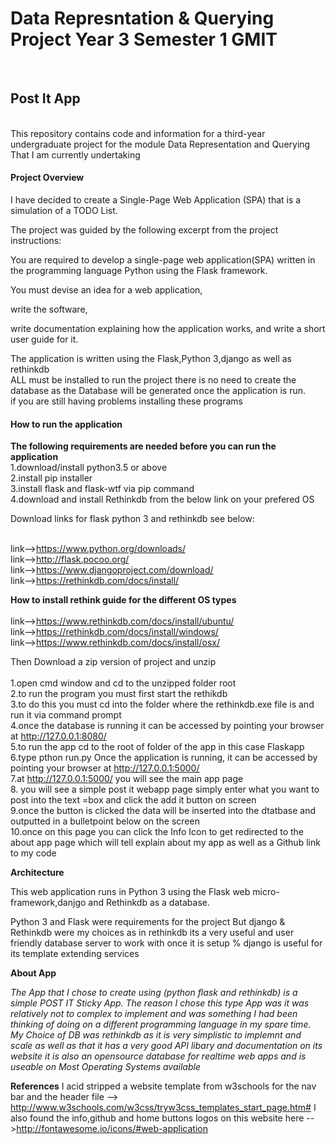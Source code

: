 <h1>Data Represntation & Querying Project Year 3 Semester 1 GMIT</h1>
<br> 
<h2>Post It App</h2>
<br>
This repository contains code and information for a third-year undergraduate project for the module Data Representation and Querying 
That I am currently undertaking
<br>
<h4><b>Project Overview</b></h4> 
I have decided to create a Single-Page Web Application (SPA) that is a simulation of a TODO List.

The project was guided by the following excerpt from the project instructions:

You are required to develop a single-page web application(SPA) written in the programming language Python using the Flask framework.

You must devise an idea for a web application, 

write the software, 

write documentation explaining how the application works, and write a short user guide for it.

The application is written using the Flask,Python 3,django as well as rethinkdb 
<br>
ALL must be installed to run the project there is no need to create the database  as the Database will be generated once the application is run.
<br>
if you are still having problems installing these programs

<h4><b>How to run the application</b></h4>
<b>The following requirements are needed before you can run the application</b>
<br>1.download/install python3.5 or above
<br>2.install pip installer
<br>3.install flask and flask-wtf via pip command
<br>4.download and install Rethinkdb from the below link on your prefered OS
<br>

Download links for flask python 3 and rethinkdb see below:

<br>link-->https://www.python.org/downloads/ 
<br>link-->http://flask.pocoo.org/
<br>link-->https://www.djangoproject.com/download/
<br>link-->https://rethinkdb.com/docs/install/

<b>How to install rethink guide for the different OS types</b>
<br>
<br>link-->https://www.rethinkdb.com/docs/install/ubuntu/
<br>link-->https://rethinkdb.com/docs/install/windows/
<br>link-->https://www.rethinkdb.com/docs/install/osx/	   
	   
	   
Then Download a zip version of project and unzip 
<br>
<br>1.open cmd window and cd to the unzipped folder root
<br>2.to run the program you must first start the rethikdb
<br>3.to do this you must cd into the folder where the rethinkdb.exe file is and run it via command prompt
<br>4.once the database is running it can be accessed by pointing your browser at http://127.0.0.1:8080/
<br>5.to run the app cd to the root of folder of the app in this case Flaskapp
<br>6.type pthon run.py Once the application is running, it can be accessed by pointing your browser at http://127.0.0.1:5000/
<br>7.at http://127.0.0.1:5000/ you will see the main app page
<br>8. you will see a simple post it webapp page simply enter what you want to post into the text =box and click the add it button on screen
<br>9.once the button is clicked the data will be inserted into the dtatbase and outputted in a bulletpoint below on the screen 
<br>10.once on this page you can click the Info Icon to get redirected to the about app page which will tell explain about my app as well as a Github link to my code 

<b>Architecture</b>

This web application runs in Python 3 using the Flask web micro-framework,danjgo and  Rethinkdb as a database. 

Python 3 and Flask were requirements for the project But django & Rethinkdb were my choices as  in rethinkdb its a very useful and user friendly database server
to work with once it is setup % django is useful for its template extending  services  

<b>About App</b>

<p><i>The App that I chose to create using (python flask and rethinkdb) is a simple POST IT Sticky App. 
The reason I chose this type App was it was relatively not to complex to implement and was something I had been thinking of doing on a different programming language in my spare time.
My Choice of DB was rethinkdb as it is very simplistic to implemnt and scale as well as that it has a very good API libary and documentation on its website 
it is also an opensource database for realtime web apps and is useable on Most Operating Systems available</i></p>

<b>References</b>
I acid stripped a website template from w3schools for the nav bar and the header file --> http://www.w3schools.com/w3css/tryw3css_templates_start_page.htm#
I also found the info,github and home buttons logos on this website here -->http://fontawesome.io/icons/#web-application 
